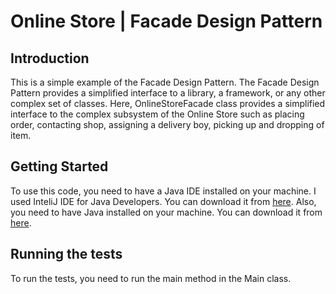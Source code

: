 # Online Store | Facade Design Pattern

## Introduction

This is a simple example of the Facade Design Pattern. The Facade Design Pattern provides a simplified interface to a library, a framework, or any other complex set of classes.
Here, OnlineStoreFacade class provides a simplified interface to the complex subsystem of the Online Store such as placing order, contacting shop, assigning a delivery boy, picking up and dropping of item.

## Getting Started

To use this code, you need to have a Java IDE installed on your machine. I used InteliJ IDE for Java Developers. You can download it from [here](https://www.jetbrains.com/idea/download/#section=windows).
Also, you need to have Java installed on your machine. You can download it from [here](https://www.java.com/en/download/).

## Running the tests

To run the tests, you need to run the main method in the Main class.
